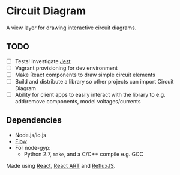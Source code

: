 Circuit Diagram
===============

A view layer for drawing interactive circuit diagrams.

## TODO

- [ ] Tests! Investigate [Jest](https://facebook.github.io/jest/)
- [ ] Vagrant provisioning for dev environment
- [ ] Make React components to draw simple circuit elements
- [ ] Build and distribute a library so other projects can import Circuit Diagram
- [ ] Ability for client apps to easily interact with the library to e.g. add/remove components, model voltages/currents

## Dependencies

- Node.js/io.js
- [Flow](http://flowtype.org/)
- For node-gyp:
  + Python 2.7, `make`, and a C/C++ compile e.g. GCC

Made using [React](https://facebook.github.io/react/), [React ART](https://github.com/reactjs/react-art) and [RefluxJS](https://github.com/spoike/refluxjs).
